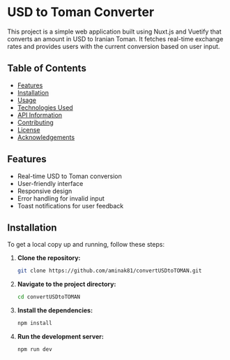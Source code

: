 # USD to Toman Converter

This project is a simple web application built using Nuxt.js and Vuetify that converts an amount in USD to Iranian Toman. It fetches real-time exchange rates and provides users with the current conversion based on user input.

## Table of Contents

- [Features](#features)
- [Installation](#installation)
- [Usage](#usage)
- [Technologies Used](#technologies-used)
- [API Information](#api-information)
- [Contributing](#contributing)
- [License](#license)
- [Acknowledgements](#acknowledgements)

## Features

- Real-time USD to Toman conversion
- User-friendly interface
- Responsive design
- Error handling for invalid input
- Toast notifications for user feedback

## Installation

To get a local copy up and running, follow these steps:

1. **Clone the repository:**

   ```bash
   git clone https://github.com/aminak81/convertUSDtoTOMAN.git

2. **Navigate to the project directory:**

   ```bash
   cd convertUSDtoTOMAN

3. **Install the dependencies:**

   ```bash
   npm install

3. **Run the development server:**

   ```bash
   npm run dev
